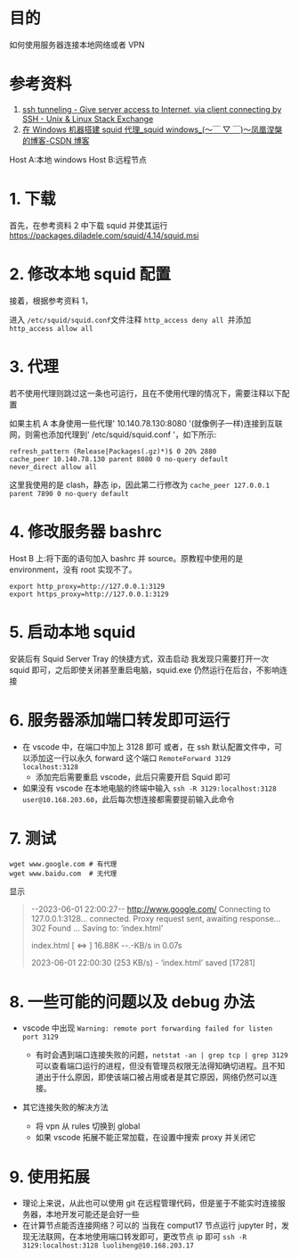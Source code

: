 # 目的

如何使用服务器连接本地网络或者 VPN

# 参考资料

1. [ssh tunneling - Give server access to Internet, via client connecting by SSH - Unix &amp; Linux Stack Exchange](https://unix.stackexchange.com/questions/116191/give-server-access-to-internet-via-client-connecting-by-ssh)
2. [在 Windows 机器搭建 squid 代理\_squid windows\_(～￣ ▽ ￣)～凤凰涅槃的博客-CSDN 博客](https://blog.csdn.net/qq_42704442/article/details/127746279)

Host A:本地 windows
Host B:远程节点

# 1. 下载

首先，在参考资料 2 中下载 squid 并使其运行
https://packages.diladele.com/squid/4.14/squid.msi

# 2. 修改本地 squid 配置

接着，根据参考资料 1，

进入 `/etc/squid/squid.conf`文件注释 `http_access deny all `并添加 `http_access allow all`

# 3. 代理

若不使用代理则跳过这一条也可运行，且在不使用代理的情况下，需要注释以下配置

如果主机 A 本身使用一些代理' 10.140.78.130:8080 '(就像例子一样)连接到互联网，则需也添加代理到' /etc/squid/squid.conf '，如下所示:

```config
refresh_pattern (Release|Packages(.gz)*)$ 0 20% 2880
cache_peer 10.140.78.130 parent 8080 0 no-query default
never_direct allow all
```

这里我使用的是 clash，静态 ip，因此第二行修改为
`cache_peer 127.0.0.1 parent 7890 0 no-query default`

# 4. 修改服务器 bashrc

Host B 上:将下面的语句加入 bashrc 并 source。原教程中使用的是 environment，没有 root 实现不了。

```
export http_proxy=http://127.0.0.1:3129
export https_proxy=http://127.0.0.1:3129
```

# 5. 启动本地 squid

安装后有 Squid Server Tray 的快捷方式，双击启动
我发现只需要打开一次 squid 即可，之后即使关闭甚至重启电脑，squid.exe 仍然运行在后台，不影响连接

# 6. 服务器添加端口转发即可运行

- 在 vscode 中，在端口中加上 3128 即可
  或者，在 ssh 默认配置文件中，可以添加这一行以永久 forward 这个端口
  `RemoteForward 3129 localhost:3128`
  - 添加完后需要重启 vscode，此后只需要开启 Squid 即可
- 如果没有 vscode
  在本地电脑的终端中输入 `ssh -R 3129:localhost:3128 user@10.168.203.60`，此后每次想连接都需要提前输入此命令

# 7. 测试

```shell
wget www.google.com # 有代理
wget www.baidu.com  # 无代理
```

显示

> --2023-06-01 22:00:27-- http://www.google.com/
> Connecting to 127.0.0.1:3128... connected.
> Proxy request sent, awaiting response... 302 Found
> ...
> Saving to: ‘index.html’
>
> index.html [ <=> ] 16.88K --.-KB/s in 0.07s
>
> 2023-06-01 22:00:30 (253 KB/s) - ‘index.html’ saved [17281]

# 8. 一些可能的问题以及 debug 办法

- vscode 中出现 `Warning: remote port forwarding failed for listen port 3129`

  - 有时会遇到端口连接失败的问题，`netstat -an | grep tcp | grep 3129`可以查看端口运行的进程，但没有管理员权限无法得知确切进程。且不知道出于什么原因，即使该端口被占用或者是其它原因，网络仍然可以连接。

- 其它连接失败的解决方法

  - 将 vpn 从 rules 切换到 global
  - 如果 vscode 拓展不能正常加载，在设置中搜索 proxy 并关闭它

# 9. 使用拓展

- 理论上来说，从此也可以使用 git 在远程管理代码，但是鉴于不能实时连接服务器，本地开发可能还是会好一些
- 在计算节点能否连接网络？可以的
  当我在 comput17 节点运行 jupyter 时，发现无法联网，在本地使用端口转发即可，更改节点 ip 即可
  `ssh -R 3129:localhost:3128 luoliheng@10.168.203.17`
